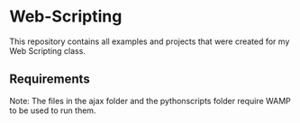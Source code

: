 # Web-Scripting
This repository contains all examples and projects that were created for my Web Scripting class. 
## Requirements
Note: The files in the ajax folder and the pythonscripts folder require WAMP to be used to run them.
